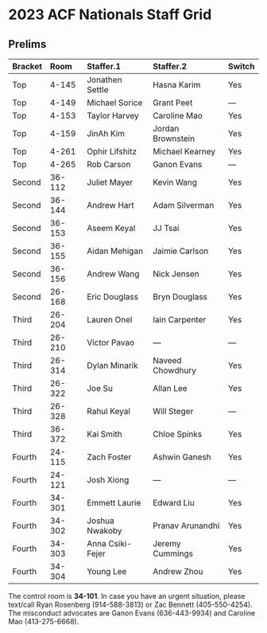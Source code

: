 # 2023 ACF Nationals Staff Grid

## Prelims

| Bracket | Room   | Staffer.1        | Staffer.2         | Switch |
|:--------|:-------|:-----------------|:------------------|:-------|
| Top     | 4-145  | Jonathen Settle  | Hasna Karim       | Yes    |
| Top     | 4-149  | Michael Sorice   | Grant Peet        | —      |
| Top     | 4-153  | Taylor Harvey    | Caroline Mao      | Yes    |
| Top     | 4-159  | JinAh Kim        | Jordan Brownstein | Yes    |
| Top     | 4-261  | Ophir Lifshitz   | Michael Kearney   | Yes    |
| Top     | 4-265  | Rob Carson       | Ganon Evans       | —      |
| Second  | 36-112 | Juliet Mayer     | Kevin Wang        | Yes    |
| Second  | 36-144 | Andrew Hart      | Adam Silverman    | Yes    |
| Second  | 36-153 | Aseem Keyal      | JJ Tsai           | Yes    |
| Second  | 36-155 | Aidan Mehigan    | Jaimie Carlson    | Yes    |
| Second  | 36-156 | Andrew Wang      | Nick Jensen       | Yes    |
| Second  | 26-168 | Eric Douglass    | Bryn Douglass     | Yes    |
| Third   | 26-204 | Lauren Onel      | Iain Carpenter    | Yes    |
| Third   | 26-210 | Victor Pavao     | —                 | —      |
| Third   | 26-314 | Dylan Minarik    | Naveed Chowdhury  | Yes    |
| Third   | 26-322 | Joe Su           | Allan Lee         | Yes    |
| Third   | 26-328 | Rahul Keyal      | Will Steger       | —      |
| Third   | 36-372 | Kai Smith        | Chloe Spinks      | Yes    |
| Fourth  | 24-115 | Zach Foster      | Ashwin Ganesh     | Yes    |
| Fourth  | 24-121 | Josh Xiong       | —                 | —      |
| Fourth  | 34-301 | Emmett Laurie    | Edward Liu        | Yes    |
| Fourth  | 34-302 | Joshua Nwakoby   | Pranav Arunandhi  | Yes    |
| Fourth  | 34-303 | Anna Csiki-Fejer | Jeremy Cummings   | Yes    |
| Fourth  | 34-304 | Young Lee        | Andrew Zhou       | Yes    |

The control room is **34-101**. In case you have an urgent situation,
please text/call Ryan Rosenberg (914-588-3813) or Zac Bennett
(405-550-4254). The misconduct advocates are Ganon Evans (636-443-9934)
and Caroline Mao (413-275-6668).
